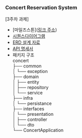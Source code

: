 ### Concert Reservation System

[3주차 과제]

- [마일즈스톤]([링크 주소](https://github.com/orgs/hpp-backend-15/projects/6))
- [시퀀스다이어그램]([링크주소](https://github.com/hpp-backend-15/java-concert-2yongman/issues/4))
- [ERD 설계 자료]([링크주소](https://github.com/hpp-backend-15/java-concert-2yongman/issues/5))
- [API 명세서]([링크주소](https://github.com/hpp-backend-15/java-concert-2yongman/issues/3))
- 패키지 구조 <br/>
  concert <br/>
  ├── common <br/>
  │ └── exception <br/>
  ├── domain <br/>
  │ ├── entity <br/>
  │ ├── repository <br/>
  │ └── service <br/>
  ├── infra <br/>
  │ └── persistance <br/>
  ├── interfaces <br/>
  │ └── presentation <br/>
  │ ├── controller <br/>
  │ └── dto <br/>
  └── ConcertApplication <br/>
